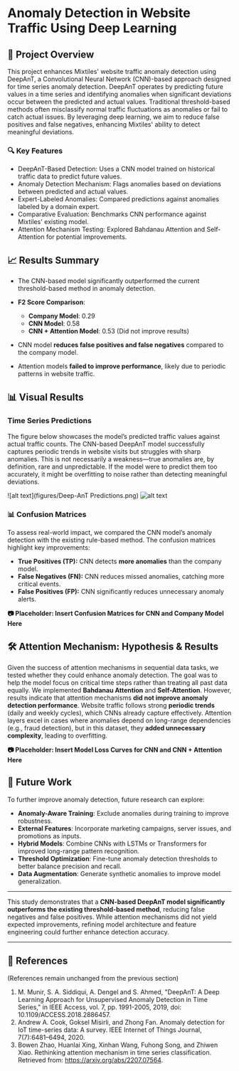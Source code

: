 # Anomaly Detection in Website Traffic Using Deep Learning

## 📌 Project Overview
This project enhances Mixtiles' website traffic anomaly detection using DeepAnT, a Convolutional Neural Network (CNN)-based approach designed for time series anomaly detection. DeepAnT operates by predicting future values in a time series and identifying anomalies when significant deviations occur between the predicted and actual values. Traditional threshold-based methods often misclassify normal traffic fluctuations as anomalies or fail to catch actual issues. By leveraging deep learning, we aim to reduce false positives and false negatives, enhancing Mixtiles' ability to detect meaningful deviations.

### 🔍 Key Features
- DeepAnT-Based Detection: Uses a CNN model trained on historical traffic data to predict future values.
- Anomaly Detection Mechanism: Flags anomalies based on deviations between predicted and actual values.
- Expert-Labeled Anomalies: Compared predictions against anomalies labeled by a domain expert.
- Comparative Evaluation: Benchmarks CNN performance against Mixtiles' existing model.
- Attention Mechanism Testing: Explored Bahdanau Attention and Self-Attention for potential improvements.

## 📈 Results Summary
- The CNN-based model significantly outperformed the current threshold-based method in anomaly detection.
- **F2 Score Comparison**:
  - **Company Model**: 0.29
  - **CNN Model**: 0.58
  - **CNN + Attention Model**: 0.53 (Did not improve results)

- CNN model **reduces false positives and false negatives** compared to the company model.
- Attention models **failed to improve performance**, likely due to periodic patterns in website traffic.

## 📊 Visual Results

### Time Series Predictions
The figure below showcases the model’s predicted traffic values against actual traffic counts. The CNN-based DeepAnT model successfully captures periodic trends in website visits but struggles with sharp anomalies. This is not necessarily a weakness—true anomalies are, by definition, rare and unpredictable. If the model were to predict them too accurately, it might be overfitting to noise rather than detecting meaningful deviations.

![alt text](figures/Deep-AnT Predictions.png)
![alt text]([http://url/to/img.png](https://github.com/ChibTheMan23/CNN-Anomaly-Detection/blob/main/figures/Deep-AnT%20Predictions.png))

### 📊 Confusion Matrices
To assess real-world impact, we compared the CNN model’s anomaly detection with the existing rule-based method. The confusion matrices highlight key improvements:

- **True Positives (TP):** CNN detects **more anomalies** than the company model.
- **False Negatives (FN):** CNN reduces missed anomalies, catching more critical events.
- **False Positives (FP):** CNN significantly reduces unnecessary anomaly alerts.

**📷 Placeholder: Insert Confusion Matrices for CNN and Company Model Here**

## 🛠️ Attention Mechanism: Hypothesis & Results

Given the success of attention mechanisms in sequential data tasks, we tested whether they could enhance anomaly detection. The goal was to help the model focus on critical time steps rather than treating all past data equally. We implemented **Bahdanau Attention** and **Self-Attention**.
However, results indicate that attention mechanisms **did not improve anomaly detection performance**. Website traffic follows strong **periodic trends** (daily and weekly cycles), which CNNs already capture effectively. Attention layers excel in cases where anomalies depend on long-range dependencies (e.g., fraud detection), but in this dataset, they **added unnecessary complexity**, leading to overfitting.

**📷 Placeholder: Insert Model Loss Curves for CNN and CNN + Attention Here**

## 🚀 Future Work
To further improve anomaly detection, future research can explore:

- **Anomaly-Aware Training**: Exclude anomalies during training to improve robustness.
- **External Features**: Incorporate marketing campaigns, server issues, and promotions as inputs.
- **Hybrid Models**: Combine CNNs with LSTMs or Transformers for improved long-range pattern recognition.
- **Threshold Optimization**: Fine-tune anomaly detection thresholds to better balance precision and recall.
- **Data Augmentation**: Generate synthetic anomalies to improve model generalization.

---

This study demonstrates that a **CNN-based DeepAnT model significantly outperforms the existing threshold-based method**, reducing false negatives and false positives. While attention mechanisms did not yield expected improvements, refining model architecture and feature engineering could further enhance detection accuracy.

---

## 🔗 References
(References remain unchanged from the previous section)
1. M. Munir, S. A. Siddiqui, A. Dengel and S. Ahmed, "DeepAnT: A Deep Learning Approach for Unsupervised Anomaly Detection in Time Series," in IEEE Access, vol. 7, pp. 1991-2005, 2019, doi: 10.1109/ACCESS.2018.2886457.
2. Andrew A. Cook, Goksel Misirli, and Zhong Fan. Anomaly detection for IoT time-series data: A survey. IEEE Internet of Things Journal, 7(7):6481–6494, 2020.
3. Bowen Zhao, Huanlai Xing, Xinhan Wang, Fuhong Song, and Zhiwen Xiao. Rethinking attention mechanism in time series classification. Retrieved from: https://arxiv.org/abs/2207.07564.

